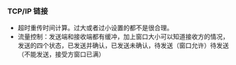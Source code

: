 ### TCP/IP 链接

- 超时重传时间计算。过大或者过小设置的都不是很合理。
- 流量控制：发送端和接收端都有缓冲，加上窗口大小可以知道接收方的情况，发送的四个状态，已发送并确认，已发送未确认，待发送（窗口允许）待发送（不能发送，接受方窗口已满）